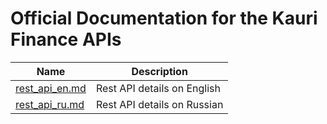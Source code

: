 # Official Documentation for the Kauri Finance APIs


Name | Description
------------ | ------------
[rest_api_en.md](./rest_api_en.md) | Rest API details on English
[rest_api_ru.md](./rest_api_ru.md) | Rest API details on Russian 
